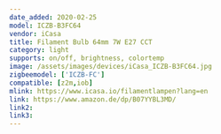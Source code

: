 ```yaml
---
date_added: 2020-02-25
model: ICZB-B3FC64
vendor: iCasa
title: Filament Bulb 64mm 7W E27 CCT
category: light
supports: on/off, brightness, colortemp
image: /assets/images/devices/iCasa_ICZB-B3FC64.jpg
zigbeemodel: ['ICZB-FC']
compatible: [z2m,iob]
mlink: https://www.icasa.io/filamentlampen?lang=en
link: https://www.amazon.de/dp/B07YYBL3MD/
link2: 
link3: 
---
```

